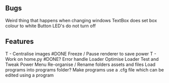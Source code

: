 ## Bugs

Weird thing that happens when changing windows
TextBox does set box colour to white
Button LED's do not turn off



## Features

T - Centralise images #DONE
Freeze / Pause renderer to save power
T - Work on home.py #DONE?
Error handle Loader
Optimise Loader
Test and Tweak Power Menu
Re-organise / Rename folders assets and files
Load programs into programs folder?
Make programs use a .cfg file which can be edited using a program
